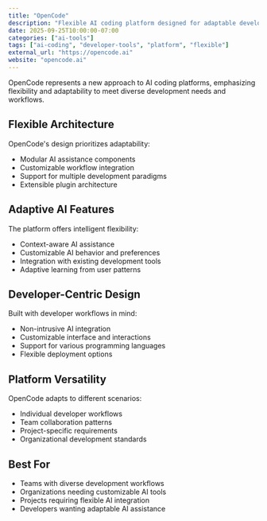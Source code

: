 ```yaml
---
title: "OpenCode"
description: "Flexible AI coding platform designed for adaptable development workflows"
date: 2025-09-25T10:00:00-07:00
categories: ["ai-tools"]
tags: ["ai-coding", "developer-tools", "platform", "flexible"]
external_url: "https://opencode.ai"
website: "opencode.ai"
---
```


OpenCode represents a new approach to AI coding platforms, emphasizing flexibility and adaptability to meet diverse development needs and workflows.

## Flexible Architecture

OpenCode's design prioritizes adaptability:

- Modular AI assistance components
- Customizable workflow integration
- Support for multiple development paradigms
- Extensible plugin architecture

## Adaptive AI Features

The platform offers intelligent flexibility:

- Context-aware AI assistance
- Customizable AI behavior and preferences
- Integration with existing development tools
- Adaptive learning from user patterns

## Developer-Centric Design

Built with developer workflows in mind:

- Non-intrusive AI integration
- Customizable interface and interactions
- Support for various programming languages
- Flexible deployment options

## Platform Versatility

OpenCode adapts to different scenarios:

- Individual developer workflows
- Team collaboration patterns
- Project-specific requirements
- Organizational development standards

## Best For

- Teams with diverse development workflows
- Organizations needing customizable AI tools
- Projects requiring flexible AI integration
- Developers wanting adaptable AI assistance